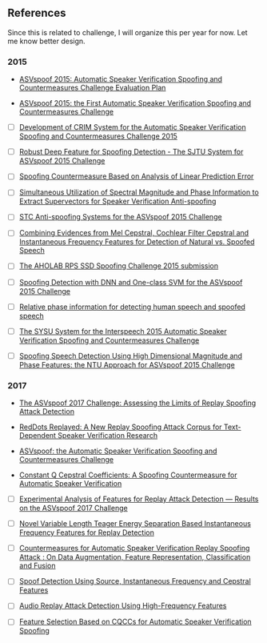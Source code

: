 
<h2> References </h2>

Since this is related to challenge, I will organize this per year for now. Let me know better design.

<h3> 2015 </h2>

* [ASVspoof 2015: Automatic Speaker Verification Spoofing and Countermeasures Challenge Evaluation Plan](http://www.asvspoof.org/asvSpoof.pdf)

* [ASVspoof 2015: the First Automatic Speaker Verification Spoofing and Countermeasures Challenge](http://www.asvspoof.org/is2015_asvspoof.pdf)

- [ ] [Development of CRIM System for the Automatic Speaker Verification Spoofing and Countermeasures Challenge 2015](http://www.asvspoof.org/asvspoof2015/CRIM.pdf)

- [ ] [Robust Deep Feature for Spoofing Detection - The SJTU System for ASVspoof 2015 Challenge](http://www.asvspoof.org/asvspoof2015/sjtu.pdf)

- [ ] [Spoofing Countermeasure Based on Analysis of Linear Prediction Error](http://www.asvspoof.org/asvspoof2015/ajanicki.pdf)

- [ ] [Simultaneous Utilization of Spectral Magnitude and Phase Information to Extract Supervectors for Speaker Verification Anti-spoofing](http://www.asvspoof.org/asvspoof2015/THUEE.pdf)

- [ ] [STC Anti-spoofing Systems for the ASVspoof 2015 Challenge](http://www.asvspoof.org/asvspoof2015/STC.pdf)

- [ ] [Combining Evidences from Mel Cepstral, Cochlear Filter Cepstral and Instantaneous Frequency Features for Detection of Natural vs. Spoofed Speech](http://www.asvspoof.org/asvspoof2015/da-iiit.pdf)

- [ ] [The AHOLAB RPS SSD Spoofing Challenge 2015 submission](http://www.asvspoof.org/asvspoof2015/aholab.pdf)

- [ ] [Spoofing Detection with DNN and One-class SVM for the ASVspoof 2015 Challenge](http://www.asvspoof.org/asvspoof2015/I3A.pdf)

- [ ] [Relative phase information for detecting human speech and spoofed speech](http://www.asvspoof.org/asvspoof2015/longbiao.pdf)

- [ ] [The SYSU System for the Interspeech 2015 Automatic Speaker Verification Spoofing and Countermeasures Challenge](http://www.asvspoof.org/asvspoof2015/SYSU_v2.pdf)

- [ ] [Spoofing Speech Detection Using High Dimensional Magnitude and Phase Features: the NTU Approach for ASVspoof 2015 Challenge](http://www.asvspoof.org/asvspoof2015/NTU.pdf)

<h3> 2017 </h3>

* [The ASVspoof 2017 Challenge: Assessing the Limits of Replay Spoofing Attack Detection](http://www.asvspoof.org/asvspoof2017overview_cameraReady.pdf)

* [RedDots Replayed: A New Replay Spoofing Attack Corpus for Text-Dependent Speaker Verification Research](http://cs.joensuu.fi/pages/tkinnu/webpage/pdf/reddots-replayed-replayed_icassp2017.pdf)

* [ASVspoof: the Automatic Speaker Verification Spoofing and Countermeasures Challenge](http://www.asvspoof.org/papers/IEEE_J_STSP_ASVspoof.pdf)

* [Constant Q Cepstral Coefficients: A Spoofing Countermeasure for Automatic Speaker Verification](http://www.asvspoof.org/papers/CSL_CQCC.pdf)

- [ ] [Experimental Analysis of Features for Replay Attack Detection — Results on the ASVspoof 2017 Challenge](https://www.isca-speech.org/archive/Interspeech_2017/pdfs/0450.PDF)

- [ ] [Novel Variable Length Teager Energy Separation Based Instantaneous Frequency Features for Replay Detection](https://www.isca-speech.org/archive/Interspeech_2017/pdfs/1362.PDF)

- [ ] [Countermeasures for Automatic Speaker Verification Replay Spoofing Attack : On Data Augmentation, Feature Representation, Classification and Fusion](https://www.isca-speech.org/archive/Interspeech_2017/pdfs/0906.PDF)

- [ ] [Spoof Detection Using Source, Instantaneous Frequency and Cepstral Features](https://www.isca-speech.org/archive/Interspeech_2017/pdfs/0930.PDF)

- [ ] [Audio Replay Attack Detection Using High-Frequency Features](https://www.isca-speech.org/archive/Interspeech_2017/pdfs/0776.PDF)

- [ ] [Feature Selection Based on CQCCs for Automatic Speaker Verification Spoofing](https://www.isca-speech.org/archive/Interspeech_2017/pdfs/0304.PDF)
